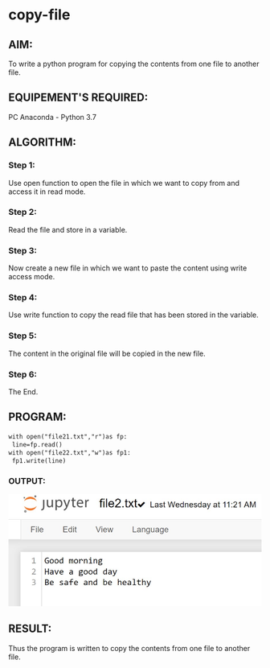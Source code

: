 # copy-file
## AIM:
To write a python program for copying the contents from one file to another file.
## EQUIPEMENT'S REQUIRED: 
PC
Anaconda - Python 3.7
## ALGORITHM: 
### Step 1:
 Use open function to open the file in which we want to copy from and access it in 
read mode. 
### Step 2: 
Read the file and store in a variable.
### Step 3: 
Now create a new file in which we want to paste the content using write access 
mode. 
### Step 4: 
Use write function to copy the read file that has been stored in the variable. 
### Step 5: 
The content in the original file will be copied in the new file. 
### Step 6: 
The End. 

## PROGRAM:
```
with open("file21.txt","r")as fp: 
 line=fp.read() 
with open("file22.txt","w")as fp1: 
 fp1.write(line)
```

### OUTPUT:
![](./output.jpg)


## RESULT:
Thus the program is written to copy the contents from one file to another file.